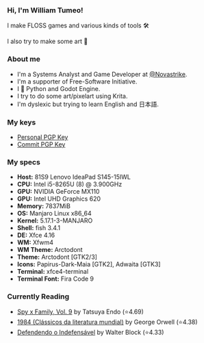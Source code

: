### Hi, I'm William Tumeo!

I make FLOSS games and various kinds of tools 🛠

I also try to make some art 🎨


### About me

- I'm a Systems Analyst and Game Developer at [@Novastrike](https://github.com/Novastrike).
- I'm a supporter of Free-Software Initiative.
- I 💜 Python and Godot Engine.
- I try to do some art/pixelart using Krita.
- I'm dyslexic but trying to learn English and 日本語.


### My keys

- [Personal PGP Key](https://tumeo.space/keys/gpg.pem.txt)
- [Commit PGP Key](https://tumeo.space/keys/git.pem.txt)


### My specs

- **Host:** 81S9 Lenovo IdeaPad S145-15IWL
- **CPU:** Intel i5-8265U (8) @ 3.900GHz
- **GPU:** NVIDIA GeForce MX110 
- **GPU:** Intel UHD Graphics 620
- **Memory:** 7837MiB
- **OS:** Manjaro Linux x86_64
- **Kernel:** 5.17.1-3-MANJARO
- **Shell:** fish 3.4.1
- **DE:** Xfce 4.16
- **WM:** Xfwm4
- **WM Theme:** Arctodont
- **Theme:** Arctodont [GTK2/3]
- **Icons:** Papirus-Dark-Maia [GTK2], Adwaita [GTK3]
- **Terminal:** xfce4-terminal
- **Terminal Font:** Fira Code 9

### Currently Reading

<!-- GOODREADS-LIST:START -->
- [Spy x Family, Vol. 9](https://www.goodreads.com/review/show/4907950891?utm_medium=api&utm_source=rss) by Tatsuya Endo (⭐️4.69)
- [1984 (Clássicos da literatura mundial)](https://www.goodreads.com/review/show/4770047411?utm_medium=api&utm_source=rss) by George Orwell (⭐️4.38)
- [Defendendo o Indefensável](https://www.goodreads.com/review/show/4549732905?utm_medium=api&utm_source=rss) by Walter Block (⭐️4.33)
<!-- GOODREADS-LIST:END -->
